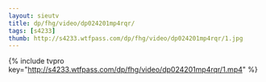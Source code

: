 ```yaml
--- 
layout: sieutv
title: dp/fhg/video/dp024201mp4rqr/
tags: [s4233]
thumb: http://s4233.wtfpass.com/dp/fhg/video/dp024201mp4rqr/1.jpg
---
```

{% include tvpro key="http://s4233.wtfpass.com/dp/fhg/video/dp024201mp4rqr/1.mp4" %} 
